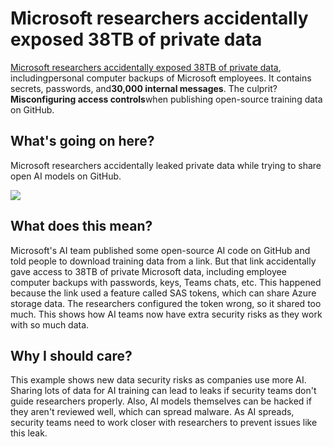 # Microsoft researchers accidentally exposed 38TB of private data

[Microsoft researchers accidentally exposed 38TB of private data](https://www.wiz.io/blog/38-terabytes-of-private-data-accidentally-exposed-by-microsoft-ai-researchers?utm_source=bensbites\&utm_medium=referral\&utm_campaign=microsoft-researchers-accidentally-exposed-38tb-of-private-data), includingpersonal computer backups of Microsoft employees. It contains secrets, passwords, and**30,000 internal messages**. The culprit?**Misconfiguring access controls**when publishing open-source training data on GitHub.

## What's going on here?

Microsoft researchers accidentally leaked private data while trying to share open AI models on GitHub.

![](https://media.beehiiv.com/cdn-cgi/image/fit=scale-down,format=auto,onerror=redirect,quality=80/uploads/asset/file/a811c2f6-feae-428e-9bc8-501619a3f07e/1695041345-04-teams.jpeg)

## What does this mean?

Microsoft's AI team published some open-source AI code on GitHub and told people to download training data from a link. But that link accidentally gave access to 38TB of private Microsoft data, including employee computer backups with passwords, keys, Teams chats, etc. This happened because the link used a feature called SAS tokens, which can share Azure storage data. The researchers configured the token wrong, so it shared too much. This shows how AI teams now have extra security risks as they work with so much data.

## Why I should care?

This example shows new data security risks as companies use more AI. Sharing lots of data for AI training can lead to leaks if security teams don't guide researchers properly. Also, AI models themselves can be hacked if they aren't reviewed well, which can spread malware. As AI spreads, security teams need to work closer with researchers to prevent issues like this leak.
